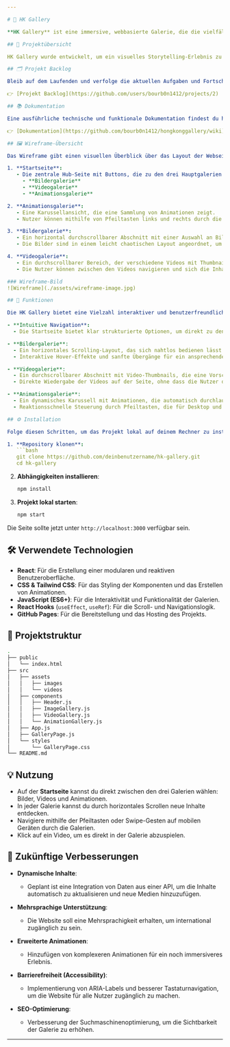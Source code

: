 ```yaml
---

# 🎨 HK Gallery

**HK Gallery** ist eine immersive, webbasierte Galerie, die die vielfältige Kultur und Kreativität von Hongkong durch Bilder, Videos und Animationen präsentiert. Die Website lädt die Nutzer dazu ein, interaktiv durch eine visuelle Erlebniswelt zu navigieren, und bietet dabei eine intuitive und moderne Benutzeroberfläche.

## 🚀 Projektübersicht

HK Gallery wurde entwickelt, um ein visuelles Storytelling-Erlebnis zu schaffen, das Besucher auf eine virtuelle Reise durch Hongkongs beeindruckende Landschaften, kulturelle Veranstaltungen und kreative Medien mitnimmt. Das Projekt zielt darauf ab, ein dynamisches und interaktives Erlebnis zu bieten, bei dem sich die Inhalte nahtlos durchscrollen lassen und die Galerien in einem ästhetischen und flüssigen Layout präsentiert werden.

## 🗂 Projekt Backlog

Bleib auf dem Laufenden und verfolge die aktuellen Aufgaben und Fortschritte im **Projekt Backlog**:

👉 [Projekt Backlog](https://github.com/users/bourb0n1412/projects/2)

## 📚 Dokumentation

Eine ausführliche technische und funktionale Dokumentation findest du hier:

👉 [Dokumentation](https://github.com/bourb0n1412/hongkonggallery/wiki)

## 🖼 Wireframe-Übersicht

Das Wireframe gibt einen visuellen Überblick über das Layout der Webseite und dient als Blaupause für die Entwicklung. Es besteht aus vier Hauptabschnitten:

1. **Startseite**: 
   - Die zentrale Hub-Seite mit Buttons, die zu den drei Hauptgalerien führen:
     - **Bildergalerie**
     - **Videogalerie**
     - **Animationsgalerie**

2. **Animationsgalerie**:
   - Eine Karussellansicht, die eine Sammlung von Animationen zeigt.
   - Nutzer können mithilfe von Pfeiltasten links und rechts durch die Animationen blättern.

3. **Bildergalerie**:
   - Ein horizontal durchscrollbarer Abschnitt mit einer Auswahl an Bildern.
   - Die Bilder sind in einem leicht chaotischen Layout angeordnet, um eine dynamische Ästhetik zu schaffen.

4. **Videogalerie**:
   - Ein durchscrollbarer Bereich, der verschiedene Videos mit Thumbnails präsentiert.
   - Die Nutzer können zwischen den Videos navigieren und sich die Inhalte direkt auf der Seite ansehen.

### Wireframe-Bild
![Wireframe](./assets/wireframe-image.jpg)

## 🌟 Funktionen

Die HK Gallery bietet eine Vielzahl interaktiver und benutzerfreundlicher Funktionen:

- **Intuitive Navigation**:
  - Die Startseite bietet klar strukturierte Optionen, um direkt zu den Bild-, Video- oder Animationsgalerien zu gelangen.

- **Bildergalerie**:
  - Ein horizontales Scrolling-Layout, das sich nahtlos bedienen lässt.
  - Interaktive Hover-Effekte und sanfte Übergänge für ein ansprechendes Nutzererlebnis.

- **Videogalerie**:
  - Ein durchscrollbarer Abschnitt mit Video-Thumbnails, die eine Vorschau des Inhalts bieten.
  - Direkte Wiedergabe der Videos auf der Seite, ohne dass die Nutzer die Galerie verlassen müssen.

- **Animationsgalerie**:
  - Ein dynamisches Karussell mit Animationen, die automatisch durchlaufen oder manuell gesteuert werden können.
  - Reaktionsschnelle Steuerung durch Pfeiltasten, die für Desktop und mobile Geräte optimiert sind.

## ⚙️ Installation

Folge diesen Schritten, um das Projekt lokal auf deinem Rechner zu installieren:

1. **Repository klonen**:
   ```bash
   git clone https://github.com/deinbenutzername/hk-gallery.git
   cd hk-gallery
   ```

2. **Abhängigkeiten installieren**:
   ```bash
   npm install
   ```

3. **Projekt lokal starten**:
   ```bash
   npm start
   ```

Die Seite sollte jetzt unter `http://localhost:3000` verfügbar sein.

## 🛠 Verwendete Technologien

- **React**: Für die Erstellung einer modularen und reaktiven Benutzeroberfläche.
- **CSS & Tailwind CSS**: Für das Styling der Komponenten und das Erstellen von Animationen.
- **JavaScript (ES6+)**: Für die Interaktivität und Funktionalität der Galerien.
- **React Hooks** (`useEffect`, `useRef`): Für die Scroll- und Navigationslogik.
- **GitHub Pages**: Für die Bereitstellung und das Hosting des Projekts.

## 📂 Projektstruktur

```bash
.
├── public
│   └── index.html
├── src
│   ├── assets
│   │   ├── images
│   │   └── videos
│   ├── components
│   │   ├── Header.js
│   │   ├── ImageGallery.js
│   │   ├── VideoGallery.js
│   │   └── AnimationGallery.js
│   ├── App.js
│   ├── GalleryPage.js
│   └── styles
│       └── GalleryPage.css
└── README.md
```

## 💡 Nutzung

- Auf der **Startseite** kannst du direkt zwischen den drei Galerien wählen: Bilder, Videos und Animationen.
- In jeder Galerie kannst du durch horizontales Scrollen neue Inhalte entdecken.
- Navigiere mithilfe der Pfeiltasten oder Swipe-Gesten auf mobilen Geräten durch die Galerien.
- Klick auf ein Video, um es direkt in der Galerie abzuspielen.

## 🚀 Zukünftige Verbesserungen

- **Dynamische Inhalte**:
  - Geplant ist eine Integration von Daten aus einer API, um die Inhalte automatisch zu aktualisieren und neue Medien hinzuzufügen.

- **Mehrsprachige Unterstützung**:
  - Die Website soll eine Mehrsprachigkeit erhalten, um international zugänglich zu sein.

- **Erweiterte Animationen**:
  - Hinzufügen von komplexeren Animationen für ein noch immersiveres Erlebnis.

- **Barrierefreiheit (Accessibility)**:
  - Implementierung von ARIA-Labels und besserer Tastaturnavigation, um die Website für alle Nutzer zugänglich zu machen.

- **SEO-Optimierung**:
  - Verbesserung der Suchmaschinenoptimierung, um die Sichtbarkeit der Galerie zu erhöhen.

---
```


